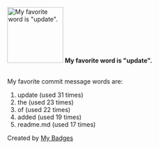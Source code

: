 <img src="https://my-badges.github.io/my-badges/favorite-word.png" alt="My favorite word is &quot;update&quot;." title="My favorite word is &quot;update&quot;." width="128">
<strong>My favorite word is &quot;update&quot;.</strong>
<br><br>

My favorite commit message words are:

1. update (used 31 times)
2. the (used 23 times)
3. of (used 22 times)
4. added (used 19 times)
5. readme.md (used 17 times)


Created by <a href="https://github.com/my-badges/my-badges">My Badges</a>